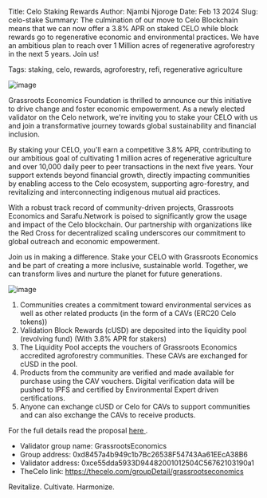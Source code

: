Title: Celo Staking Rewards
Author: Njambi Njoroge
Date: Feb 13 2024
Slug: celo-stake
Summary: The culmination of our move to Celo Blockchain means that we can now offer a 3.8% APR on staked CELO while block rewards go to regenerative economic and environmental practices. We have an ambitious plan to reach over 1 Million acres of regenerative agroforestry in the next 5 years. Join us!

Tags: staking, celo, rewards, agroforestry, refi, regenerative agriculture

![image](images/blog/celo-stake1.webp)

Grassroots Economics Foundation is thrilled to announce our this initiative to drive change and foster economic empowerment. As a newly elected validator on the Celo network, we're inviting you to stake your CELO with us and join a transformative journey towards global sustainability and financial inclusion.

By staking your CELO, you'll earn a competitive 3.8% APR, contributing to our ambitious goal of cultivating 1 million acres of regenerative agriculture and over 10,000 daily peer to peer transactions in the next five years. Your support extends beyond financial growth, directly impacting communities by enabling access to the Celo ecosystem, supporting agro-forestry, and revitalizing and interconnecting indigenous mutual aid practices.

With a robust track record of community-driven projects, Grassroots Economics and Sarafu.Network is poised to significantly grow the usage and impact of the Celo blockchain. Our partnership with organizations like the Red Cross for decentralized scaling underscores our commitment to global outreach and economic empowerment.

Join us in making a difference. Stake your CELO with Grassroots Economics and be part of creating a more inclusive, sustainable world. Together, we can transform lives and nurture the planet for future generations.

![image](images/blog/celo-stake2.webp)

1. Communities creates a commitment toward environmental services as well as other related products (in the form of a CAVs (ERC20 Celo tokens))
1. Validation Block Rewards (cUSD) are deposited into the liquidity pool (revolving fund) (With 3.8% APR for stakers) 
1. The Liquidity Pool accepts the vouchers of Grassroots Economics accredited agroforestry communities. These CAVs are exchanged for cUSD in the pool. 
1. Products from the community are verified and made available for purchase using the CAV vouchers. Digital verification data will be pushed to IPFS and certified by Environmental Expert driven certifications.
1. Anyone can exchange cUSD or Celo for CAVs to support communities and can also exchange the CAVs to receive products. 

For the full details read the proposal <a class="pdf-download" href="https://github.com/grassrootseconomics/org-website/blob/master/content/pdfs-downloadable/GE_2023_Report.pdf"> here </a>. 

* Validator group name: GrassrootsEconomics 
* Group address: 0xd8457a4b949c1b7Bc26538F54743Aa61EEcA38B6 
* Validator address: 0xce55dda5933D94482001012504C56762103190a1 
* TheCelo link: https://thecelo.com/groupDetail/grassrootseconomics 

Revitalize. Cultivate. Harmonize.